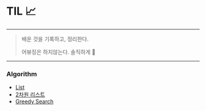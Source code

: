 # TIL 📈

---

>배운 것을 기록하고, 정리한다.
>
>어뷰징은 하지않는다. 솔직하게 🤠
>
>

***

### Algorithm

- [List](https://github.com/edushin/Algo/tree/master/List%EB%AC%B8%EC%A0%9C)
- [2차원 리스트](https://github.com/edushin/Algo/tree/master/2%EC%B0%A8%EC%9B%90List)
- [Greedy Search](https://github.com/edushin/Algo/tree/master/greedy)

